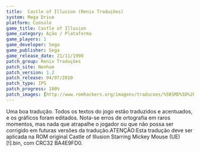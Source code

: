 ```yaml
---
title:  Castle of Illusion (Renix Traduções)
system: Mega Drive
platform: Console
game_title: Castle of Illusion
game_category: Ação / Plataforma
game_players: 1
game_developer: Sega
game_publisher: Sega
game_release_date: 21/11/1990
patch_group: Renix Traduções
patch_site: Nenhum
patch_version: 1.2
patch_release: 04/07/2010
patch_type: IPS
patch_progress: 100%
patch_images: [http://www.romhackers.org/imagens/traducoes/%5BSMD%5D%20Castle%20of%20Illusion%20-%20Renix%20Tradu%C3%A7%C3%B5es%20-%201.png,http://www.romhackers.org/imagens/traducoes/%5BSMD%5D%20Castle%20of%20Illusion%20-%20Renix%20Tradu%C3%A7%C3%B5es%20-%202.png,http://www.romhackers.org/imagens/traducoes/%5BSMD%5D%20Castle%20of%20Illusion%20-%20Renix%20Tradu%C3%A7%C3%B5es%20-%203.png]
---
```

Uma boa tradução. Todos os textos do jogo estão traduzidos e acentuados, e os gráficos foram editados. Nota-se erros de ortografia em raros momentos, mas nada que atrapalhe o jogador ou que não possa ser corrigido em futuras versões da tradução.ATENÇÃO:Esta tradução deve ser aplicada na ROM original Castle of Illusion Starring Mickey Mouse (UE) [!].bin, com CRC32 BA4E9FD0.